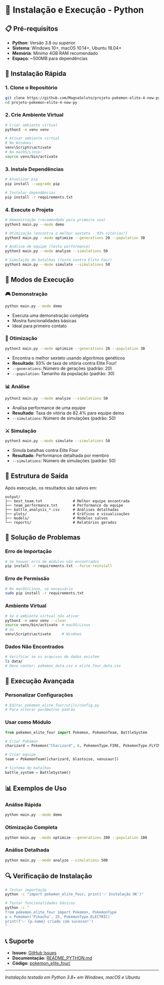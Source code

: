 # 🐍 Instalação e Execução - Python

## 📋 Pré-requisitos

- **Python**: Versão 3.8 ou superior
- **Sistema**: Windows 10+, macOS 10.14+, Ubuntu 18.04+
- **Memória**: Mínimo 4GB RAM recomendado
- **Espaço**: ~500MB para dependências

## 🚀 Instalação Rápida

### 1. Clone o Repositório
```bash
git clone https://github.com/MagnaSoluto/projeto-pokemon-elite-4-new-py.git
cd projeto-pokemon-elite-4-new-py
```

### 2. Crie Ambiente Virtual
```bash
# Criar ambiente virtual
python3 -m venv venv

# Ativar ambiente virtual
# No Windows:
venv\Scripts\activate
# No macOS/Linux:
source venv/bin/activate
```

### 3. Instale Dependências
```bash
# Atualizar pip
pip install --upgrade pip

# Instalar dependências
pip install -r requirements.txt
```

### 4. Execute o Projeto
```bash
# Demonstração (recomendado para primeiro uso)
python3 main.py --mode demo

# Otimização (encontra o melhor sexteto - 93% vitórias!)
python3 main.py --mode optimize --generations 20 --population 30

# Análise de equipe (testa performance)
python3 main.py --mode analyze --simulations 50

# Simulação de batalhas (testa contra Elite Four)
python3 main.py --mode simulate --simulations 50
```

## 🔧 Modos de Execução

### 🎮 Demonstração
```bash
python main.py --mode demo
```
- Executa uma demonstração completa
- Mostra funcionalidades básicas
- Ideal para primeiro contato

### 🧬 Otimização
```bash
python3 main.py --mode optimize --generations 20 --population 30
```
- Encontra o melhor sexteto usando algoritmos genéticos
- **Resultado**: 93% de taxa de vitória contra Elite Four!
- `--generations`: Número de gerações (padrão: 20)
- `--population`: Tamanho da população (padrão: 30)

### 📊 Análise
```bash
python3 main.py --mode analyze --simulations 50
```
- Analisa performance de uma equipe
- **Resultado**: Taxa de vitória de 82.4% para equipe demo
- `--simulations`: Número de simulações (padrão: 50)

### ⚔️ Simulação
```bash
python3 main.py --mode simulate --simulations 50
```
- Simula batalhas contra Elite Four
- **Resultado**: Performance detalhada por membro
- `--simulations`: Número de simulações (padrão: 50)

## 📁 Estrutura de Saída

Após execução, os resultados são salvos em:

```
output/
├── best_team.txt              # Melhor equipe encontrada
├── team_performance.txt       # Performance da equipe
├── battle_analysis_*.csv      # Análises detalhadas
├── plots/                     # Gráficos e visualizações
├── models/                    # Modelos salvos
└── reports/                   # Relatórios gerados
```

## 🐛 Solução de Problemas

### Erro de Importação
```bash
# Se houver erro de módulos não encontrados
pip install -r requirements.txt --force-reinstall
```

### Erro de Permissão
```bash
# No macOS/Linux, se necessário
sudo pip install -r requirements.txt
```

### Ambiente Virtual
```bash
# Se o ambiente virtual não ativar
python3 -m venv venv --clear
source venv/bin/activate  # macOS/Linux
# ou
venv\Scripts\activate     # Windows
```

### Dados Não Encontrados
```bash
# Verificar se os arquivos de dados existem
ls data/
# Deve conter: pokemon_data.csv e elite_four_data.csv
```

## 🚀 Execução Avançada

### Personalizar Configurações
```python
# Editar pokemon_elite_four/utils/config.py
# Para alterar parâmetros padrão
```

### Usar como Módulo
```python
from pokemon_elite_four import Pokemon, PokemonTeam, BattleSystem

# Criar Pokémon
charizard = Pokemon("Charizard", 6, PokemonType.FIRE, PokemonType.FLYING)

# Criar equipe
team = PokemonTeam([charizard, blastoise, venusaur])

# Sistema de batalhas
battle_system = BattleSystem()
```

## 📊 Exemplos de Uso

### Análise Rápida
```bash
python main.py --mode demo
```

### Otimização Completa
```bash
python main.py --mode optimize --generations 200 --population 100
```

### Análise Detalhada
```bash
python main.py --mode analyze --simulations 500
```

## 🔍 Verificação de Instalação

```bash
# Testar importação
python -c "import pokemon_elite_four; print('✅ Instalação OK')"

# Testar funcionalidades básicas
python -c "
from pokemon_elite_four import Pokemon, PokemonType
p = Pokemon('Pikachu', 25, PokemonType.ELECTRIC)
print(f'✅ {p.name} criado com sucesso!')
"
```

## 📞 Suporte

- **Issues**: [GitHub Issues](../../issues)
- **Documentação**: [README_PYTHON.md](README_PYTHON.md)
- **Código**: [pokemon_elite_four/](pokemon_elite_four/)

---

*Instalação testada em Python 3.8+ em Windows, macOS e Ubuntu*
